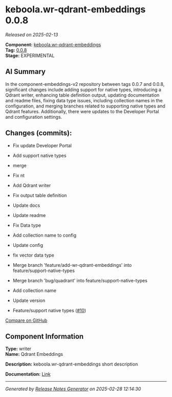 # keboola.wr-qdrant-embeddings 0.0.8

_Released on 2025-02-13_

**Component:** [keboola.wr-qdrant-embeddings](https://github.com/keboola/component-embeddings-v2)  
**Tag:** [0.0.8](https://github.com/keboola/component-embeddings-v2/releases/tag/0.0.8)  
**Stage:** EXPERIMENTAL  


## AI Summary
In the component-embeddings-v2 repository between tags 0.0.7 and 0.0.8, significant changes include adding support for native types, introducing a Qdrant writer, enhancing table definition output, updating documentation and readme files, fixing data type issues, including collection names in the configuration, and merging branches related to supporting native types and Qdrant features. Additionally, there were updates to the Developer Portal and configuration settings.



## Changes (commits):


- Fix update Developer Portal 
  



- Add support native types 
  



- merge 
  



- Fix nt 
  



- Add Qdrant writer 
  



- Fix output table definition 
  



- Update docs 
  



- Update readme 
  



- Fix Data type 
  



- Add collection name to config 
  



- Update config 
  



- fix vector data type 
  



- Merge branch 'feature/add-wr-qdrant-embeddings' into feature/support-native-types 
  



- Merge branch 'bug/quadrant' into feature/support-native-types 
  



- Add collection name 
  



- Update version 
  



- Feature/support native types ([#10](https://github.com/keboola/component-embeddings-v2/pull/10))
  



[Compare on GitHub](https://github.com/component-embeddings-v2/compare/0.0.7...0.0.8)



## Component Information
**Type:** writer  
**Name:** Qdrant Embeddings  

**Description:** keboola.wr-qdrant-embeddings short description  


**Documentation:** [Link](https://github.com/keboola/component-embeddings-v2/blob/master/README.md)  



---
_Generated by [Release Notes Generator](https://github.com/keboola/release-notes-generator) on 2025-02-28 12:14:30_ 